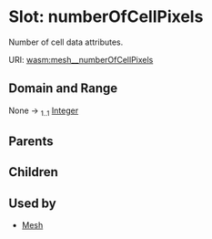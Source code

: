 
# Slot: numberOfCellPixels

Number of cell data attributes.

URI: [wasm:mesh__numberOfCellPixels](https://w3id.org/itk/wasmmesh__numberOfCellPixels)


## Domain and Range

None &#8594;  <sub>1..1</sub> [Integer](types/Integer.md)

## Parents


## Children


## Used by

 * [Mesh](Mesh.md)
